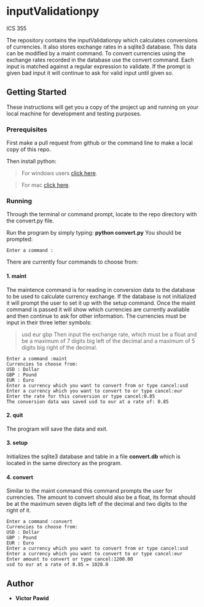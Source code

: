 # inputValidationpy
ICS 355

The repository contains the inputValidationpy which calculates conversions of currencies. It also stores exchange rates in a sqlite3 database. This data can be modified by a maint command. To convert currencies using the exchange rates recorded in the database use the convert command. Each input is matched against a regular expression to validate. If the prompt is given bad input it will continue to ask for valid input until given so. 

## Getting Started

These instructions will get you a copy of the project up and running on your local machine for development and testing purposes.


### Prerequisites

First make a pull request from github or the command line to make a local copy of this repo. 


Then install python:

>For windows users [click here](http://docs.python-guide.org/en/latest/starting/install/win/).

>For mac [click here](http://docs.python-guide.org/en/latest/starting/install/osx/).


### Running

Through the terminal or command prompt, locate to the repo directory with the convert.py file. 

Run the program by simply typing: **python convert.py** You should be prompted:
```
Enter a command :
```
There are currently four commands to choose from: 

#### 1. maint

The maintence command is for reading in conversion data to the database to be used to calculate currency exchange. If the database is not initialized it will prompt the user to set it up with the setup command. Once the maint command is passed it will show which currencies are currently avaliable and then continue to ask for other information. The currencies must be input in their three letter symbols:
>usd eur gbp
Then input the exchange rate, which must be a float and be a maximum of 7 digits big left of the decimal and a maximum of 5 digits big right of the decimal. 
```
Enter a command :maint
Currencies to choose from:
USD : Dollar
GBP : Pound
EUR : Euro
Enter a currency which you want to convert from or type cancel:usd
Enter a currency which you want to convert to or type cancel:eur
Enter the rate for this conversion or type cancel:0.85
The conversion data was saved usd to eur at a rate of: 0.85
```
#### 2. quit

The program will save the data and exit.

#### 3. setup

Initializes the sqlite3 database and table in a file **convert.db** which is located in the same directory as the program.

#### 4. convert

Similar to the maint command this command prompts the user for currencies. The amount to convert should also be a float, its format should be at the maximum seven digits left of the decimal and two digits to the right of it.

```
Enter a command :convert
Currencies to choose from:
USD : Dollar
GBP : Pound
EUR : Euro
Enter a currency which you want to convert from or type cancel:usd
Enter a currency which you want to convert to or type cancel:eur
Enter amount to convert or type cancel:1200.00
usd to eur at a rate of 0.85 = 1020.0
```

## Author

* **Victor Pawid** 
